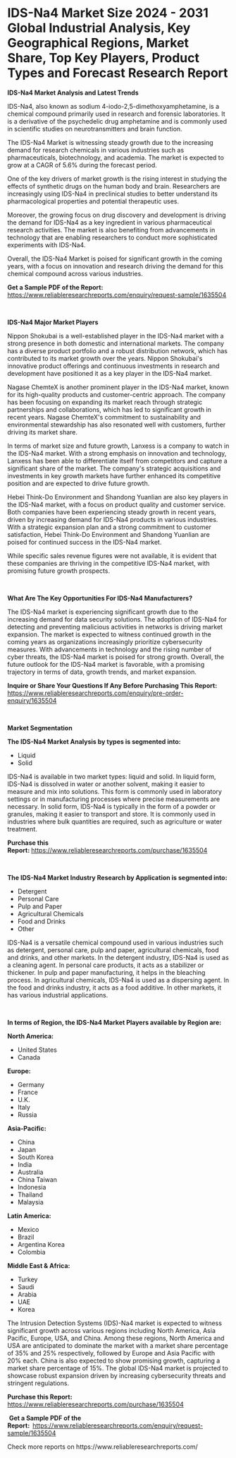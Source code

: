 <p><h1>IDS-Na4 Market Size 2024 - 2031 Global Industrial Analysis, Key Geographical Regions, Market Share, Top Key Players, Product Types and Forecast Research Report</h1></p><p><strong>IDS-Na4 Market Analysis and Latest Trends</strong></p>
<p><p>IDS-Na4, also known as sodium 4-iodo-2,5-dimethoxyamphetamine, is a chemical compound primarily used in research and forensic laboratories. It is a derivative of the psychedelic drug amphetamine and is commonly used in scientific studies on neurotransmitters and brain function.</p><p>The IDS-Na4 Market is witnessing steady growth due to the increasing demand for research chemicals in various industries such as pharmaceuticals, biotechnology, and academia. The market is expected to grow at a CAGR of 5.6% during the forecast period.</p><p>One of the key drivers of market growth is the rising interest in studying the effects of synthetic drugs on the human body and brain. Researchers are increasingly using IDS-Na4 in preclinical studies to better understand its pharmacological properties and potential therapeutic uses.</p><p>Moreover, the growing focus on drug discovery and development is driving the demand for IDS-Na4 as a key ingredient in various pharmaceutical research activities. The market is also benefiting from advancements in technology that are enabling researchers to conduct more sophisticated experiments with IDS-Na4.</p><p>Overall, the IDS-Na4 Market is poised for significant growth in the coming years, with a focus on innovation and research driving the demand for this chemical compound across various industries.</p></p>
<p><strong>Get a Sample PDF of the Report:&nbsp;</strong> <a href="https://www.reliableresearchreports.com/enquiry/request-sample/1635504">https://www.reliableresearchreports.com/enquiry/request-sample/1635504</a></p>
<p>&nbsp;</p>
<p><strong>IDS-Na4 Major Market Players</strong></p>
<p><p>Nippon Shokubai is a well-established player in the IDS-Na4 market with a strong presence in both domestic and international markets. The company has a diverse product portfolio and a robust distribution network, which has contributed to its market growth over the years. Nippon Shokubai's innovative product offerings and continuous investments in research and development have positioned it as a key player in the IDS-Na4 market.</p><p>Nagase ChemteX is another prominent player in the IDS-Na4 market, known for its high-quality products and customer-centric approach. The company has been focusing on expanding its market reach through strategic partnerships and collaborations, which has led to significant growth in recent years. Nagase ChemteX's commitment to sustainability and environmental stewardship has also resonated well with customers, further driving its market share.</p><p>In terms of market size and future growth, Lanxess is a company to watch in the IDS-Na4 market. With a strong emphasis on innovation and technology, Lanxess has been able to differentiate itself from competitors and capture a significant share of the market. The company's strategic acquisitions and investments in key growth markets have further enhanced its competitive position and are expected to drive future growth.</p><p>Hebei Think-Do Environment and Shandong Yuanlian are also key players in the IDS-Na4 market, with a focus on product quality and customer service. Both companies have been experiencing steady growth in recent years, driven by increasing demand for IDS-Na4 products in various industries. With a strategic expansion plan and a strong commitment to customer satisfaction, Hebei Think-Do Environment and Shandong Yuanlian are poised for continued success in the IDS-Na4 market.</p><p>While specific sales revenue figures were not available, it is evident that these companies are thriving in the competitive IDS-Na4 market, with promising future growth prospects.</p></p>
<p>&nbsp;</p>
<p><strong>What Are The Key Opportunities For IDS-Na4 Manufacturers?</strong></p>
<p><p>The IDS-Na4 market is experiencing significant growth due to the increasing demand for data security solutions. The adoption of IDS-Na4 for detecting and preventing malicious activities in networks is driving market expansion. The market is expected to witness continued growth in the coming years as organizations increasingly prioritize cybersecurity measures. With advancements in technology and the rising number of cyber threats, the IDS-Na4 market is poised for strong growth. Overall, the future outlook for the IDS-Na4 market is favorable, with a promising trajectory in terms of data, growth trends, and market expansion.</p></p>
<p><strong>Inquire or Share Your Questions If Any Before Purchasing This Report:</strong> <a href="https://www.reliableresearchreports.com/enquiry/pre-order-enquiry/1635504">https://www.reliableresearchreports.com/enquiry/pre-order-enquiry/1635504</a></p>
<p>&nbsp;</p>
<p><strong>Market Segmentation</strong></p>
<p><strong>The IDS-Na4 Market Analysis by types is segmented into:</strong></p>
<p><ul><li>Liquid</li><li>Solid</li></ul></p>
<p><p>IDS-Na4 is available in two market types: liquid and solid. In liquid form, IDS-Na4 is dissolved in water or another solvent, making it easier to measure and mix into solutions. This form is commonly used in laboratory settings or in manufacturing processes where precise measurements are necessary. In solid form, IDS-Na4 is typically in the form of a powder or granules, making it easier to transport and store. It is commonly used in industries where bulk quantities are required, such as agriculture or water treatment.</p></p>
<p><strong>Purchase this Report:&nbsp;</strong><a href="https://www.reliableresearchreports.com/purchase/1635504">https://www.reliableresearchreports.com/purchase/1635504</a></p>
<p>&nbsp;</p>
<p><strong>The IDS-Na4 Market Industry Research by Application is segmented into:</strong></p>
<p><ul><li>Detergent</li><li>Personal Care</li><li>Pulp and Paper</li><li>Agricultural Chemicals</li><li>Food and Drinks</li><li>Other</li></ul></p>
<p><p>IDS-Na4 is a versatile chemical compound used in various industries such as detergent, personal care, pulp and paper, agricultural chemicals, food and drinks, and other markets. In the detergent industry, IDS-Na4 is used as a cleaning agent. In personal care products, it acts as a stabilizer or thickener. In pulp and paper manufacturing, it helps in the bleaching process. In agricultural chemicals, IDS-Na4 is used as a dispersing agent. In the food and drinks industry, it acts as a food additive. In other markets, it has various industrial applications.</p></p>
<p>&nbsp;</p>
<p><strong>In terms of Region, the IDS-Na4 Market Players available by Region are:</strong></p>
<p>
    <p> <strong> North America: </strong>
        <ul>
            <li>United States</li>
            <li>Canada</li>
        </ul>
        </p> 
    <p> <strong> Europe: </strong>
        <ul>
            <li>Germany</li>
            <li>France</li>
            <li>U.K.</li>
            <li>Italy</li>
            <li>Russia</li>
        </ul>
        </p> 
    <p> <strong> Asia-Pacific: </strong>
        <ul>
            <li>China</li>
            <li>Japan</li>
            <li>South Korea</li>
            <li>India</li>
            <li>Australia</li>
            <li>China Taiwan</li>
            <li>Indonesia</li>
            <li>Thailand</li>
            <li>Malaysia</li>
        </ul>
        </p> 
    <p> <strong> Latin America: </strong>
        <ul>
            <li>Mexico</li>
            <li>Brazil</li>
            <li>Argentina Korea</li>
            <li>Colombia</li>
        </ul>
        </p> 
    <p> <strong> Middle East & Africa: </strong>
        <ul>
            <li>Turkey</li>
            <li>Saudi</li>
            <li>Arabia</li>
            <li>UAE</li>
            <li>Korea</li>
        </ul>
    </p>
    </p>
<p><p>The Intrusion Detection Systems (IDS)-Na4 market is expected to witness significant growth across various regions including North America, Asia Pacific, Europe, USA, and China. Among these regions, North America and USA are anticipated to dominate the market with a market share percentage of 35% and 25% respectively, followed by Europe and Asia Pacific with 20% each. China is also expected to show promising growth, capturing a market share percentage of 15%. The global IDS-Na4 market is projected to showcase robust expansion driven by increasing cybersecurity threats and stringent regulations.</p></p>
<p><strong>Purchase this Report: </strong><a href="https://www.reliableresearchreports.com/purchase/1635504">https://www.reliableresearchreports.com/purchase/1635504</a></p>
<p>&nbsp;<strong>Get a Sample PDF of the Report:&nbsp;&nbsp;</strong><a href="https://www.reliableresearchreports.com/enquiry/request-sample/1635504">https://www.reliableresearchreports.com/enquiry/request-sample/1635504</a></p>
<p><strong></strong></p>
<p>Check more reports on https://www.reliableresearchreports.com/</p>